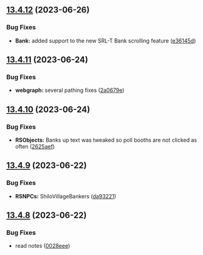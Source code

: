 ## [13.4.12](https://github.com/Torwent/WaspLib/compare/v13.4.11...v13.4.12) (2023-06-26)


### Bug Fixes

* **Bank:** added support to the new SRL-T Bank scrolling feature ([e36145d](https://github.com/Torwent/WaspLib/commit/e36145d83861ec331f4858592c9cddcdb84ff76e))



## [13.4.11](https://github.com/Torwent/WaspLib/compare/v13.4.10...v13.4.11) (2023-06-24)


### Bug Fixes

* **webgraph:** several pathing fixes ([2a0679e](https://github.com/Torwent/WaspLib/commit/2a0679e7db76b9feca3bcbe5b05519c875776870))



## [13.4.10](https://github.com/Torwent/WaspLib/compare/v13.4.9...v13.4.10) (2023-06-24)


### Bug Fixes

* **RSObjects:** Banks up text was tweaked so poll booths are not clicked as often ([2625aef](https://github.com/Torwent/WaspLib/commit/2625aef0dd0132d0baf5495464f4e07c3d47a7a9))



## [13.4.9](https://github.com/Torwent/WaspLib/compare/v13.4.8...v13.4.9) (2023-06-22)


### Bug Fixes

* **RSNPCs:** ShiloVillageBankers ([da93221](https://github.com/Torwent/WaspLib/commit/da9322192cc142fc4ff14a6a413e6c6cfb814a52))



## [13.4.8](https://github.com/Torwent/WaspLib/compare/v13.4.7...v13.4.8) (2023-06-22)


### Bug Fixes

* read notes ([0028eee](https://github.com/Torwent/WaspLib/commit/0028eee2b0d62a696b1fbe85ed2bf9f3000abb10))



